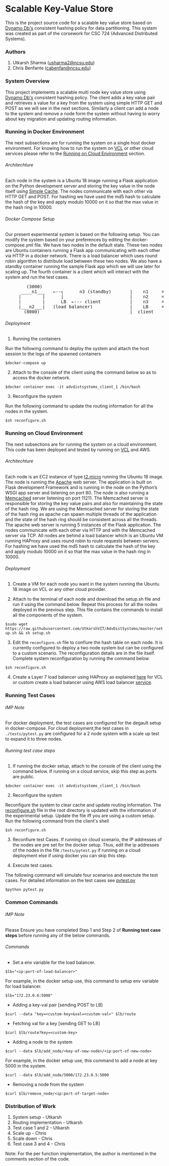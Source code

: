 # Scalable Key-Value Store
This is the project source code for a scalable key value store based on [Dynamo Db's](https://www.allthingsdistributed.com/files/amazon-dynamo-sosp2007.pdf) consistent hashing policy for data partitioning. This system was created as part of the corsework for  CSC 724 (Advanced Distributed Systems). 

### Authors
1. Utkarsh Sharma (usharma2@ncsu.edu)
2. Chris Benfante (cabenfan@ncsu.edu)

### System Overview
This project implements a scalable multi node key value store using [Dynamo Db's](https://www.allthingsdistributed.com/files/amazon-dynamo-sosp2007.pdf) consistent hashing policy. The client adds a key value pair and retrieves a value for a key from the system using simple HTTP GET and POST as we will see in the next sections. Similarly a client can add a node to the system and remove a node form the system without having to worry about key migration and updating routing information.

### Running in Docker Environment
The next subsections are for running the system on a single host docker environment. For knowing how to run the system on [VCL](https://vcl.ncsu.edu/) or other cloud services please refer to the [Running on Cloud Environment](https://github.com/UtkarshVIT/AdvDistSystems#running-on-cloud-environment) section.

###### Architechture
Each node in the system is a Ubuntu 18 image running a Flask application on the Python development server and storing the key value in the node itself using [Simple Cache](https://werkzeug.palletsprojects.com/en/0.16.x/contrib/cache/). The nodes communicate with each other via HTTP GET and POST. For hashing we have used the md5 hash to calculate the hash of the key and apply modulo 10000 on it so that the max value in the hash ring in 10000.

###### Docker Compose Setup
Our present experimental system is based on the following setup. You can modify the system based on your preferences by editing the docker-compose.yml file. We have two nodes in the default state. These two nodes are Ubuntu containers running a Flask app communicating with each other via HTTP in a docker network. There is a load balancer which uses round robin algorithm to distribute load between these two nodes. We also have a standby container running the sample Flask app which we will use later for scaling up. The fourth container is a client which will interact with the system and run the test cases.
<pre>
        (3000)                               
      ____n1___   ←--┐      n3 (standby)       |    n1     = 172.23.0.3
     |        |      |                         |    n2     = 172.23.0.4
     |        |      LB  ←--- client           |    n3     =  172.23.0.5
     |___n2___|   (load balancer)              |    LB     = 172.23.0.6
       (8000)                                  |  client    = 172.23.0.7 
</pre>

###### Deployment
1. Running the containers

Run the following command to deploy the system and attach the host session to the logs of the spawned containers

```$docker-compose up```

2. Attach to the console of the client using the command below so as to access the docker network. 

```$docker container exec -it advdistsystems_client_1 /bin/bash``` 

3. Reconfigure the system

Run the following command to update the routing information for all the nodes in the system.

```$sh reconfigure.sh```


### Running on Cloud Environment
The next subsections are for running the system on a cloud environment. This code has been deployed and tested by running on [VCL](https://vcl.ncsu.edu/) and AWS.

###### Architechture
Each node is an EC2 instance of type [t2.micro](https://aws.amazon.com/ec2/instance-types/t2/) running the Ubuntu 18 image. The node is running the [Apache](https://httpd.apache.org/) web server. The application is built on Flask development Framework and is running in the node on the Python’s WSGI app server and listening on port 80. The node is also running a [Memcached](https://memcached.org/) server listening on port 11211. The Memcached server is responsible for storing the key value pairs and also for maintaining the state of the hash ring. We are using the Memcached server for storing the state of the hash ring as apache can spawn multiple threads of the application and the state of the hash ring should be consistent across all the threads. The apache web server is running 5 instances of the Flask application. The nodes communicate with each other via HTTP and with the Memcached server via TCP. All nodes are behind a load balancer which is an Ubuntu VM running HAProxy and uses round robin to route requests between servers. For hashing we have used the md5 hash to calculate the hash of the key and apply modulo 10000 on it so that the max value in the hash ring in 10000.

###### Deployment
1. Create a VM for each node you want in the system running the Ubuntu 18 image on VCL or any other cloud provider.

2. Attach to the terminal of each node and download the setup.sh file and run it using the command below. Repeat this process for all the nodes deployed in the previous step. This file contains the commands to install all the components of the system. 

```$sudo wget https://raw.githubusercontent.com/UtkarshVIT/AdvDistSystems/master/setup.sh && sh setup.sh```

3. Edit the `reconfigure.sh` file to confiure the hash table on each node. It is currently configured to deploy a two node system but can be configured to a custom scenario. The reconfiguration details are in the file itself. Complete system reconfiguration by running the command below.

```$sh reconfigure.sh```

4. Create a Layer 7 load balancer using HAProxy as explained [here](https://upcloud.com/community/tutorials/haproxy-load-balancer-ubuntu/) for VCL or custom create a load balancer using AWS load balancer [service](https://aws.amazon.com/elasticloadbalancing/). 

### Running Test Cases

###### IMP Note
For docker deployment, the test cases are configured for the degault setup in docker-compose. For cloud deployment,the test cases in `./tests/pytest.py` are configured for a 2 node system with a scale up test to expand it to three nodes.

###### Running test case steps

1. If running the docker setup, attach to the console of the client using the command below. If running on a cloud service, skip this step as ports are public.

```$docker container exec -it advdistsystems_client_1 /bin/bash``` 
 
2. Reconfigure the system

Reconfigure the system to clear cache and update routing information. The [reconfigure.sh](https://github.com/UtkarshVIT/AdvDistSystems/blob/master/tests/reconfigure.sh) file in the root directory is updated with the information of the experimental setup. Update the file iff you are using a custom setup. Run the following command from the client's shell

```$sh reconfigure.sh```

3. Reconfiure test Cases.
If running on cloud scenario, the IP addresses of the nodes are pre set for the docker setup. Thus, edit the ip addresses of the nodes in the file `/tests/pytest.py` if running on a cloud deployment else if using docker you can skip this step.

4. Execute test cases.

The following command will simulate four scenarios and exectute the test cases. For detailed information on the test cases see [pytest.py](https://github.com/UtkarshVIT/AdvDistSystems/blob/master/tests/pytest.py)

```$python pytest.py```

### Common Commands
###### IMP Note
Please Ensure you have completed Step 1 and Step 2 of **Running test case steps** before running any of the below commands.

###### Commands
* Set a env variable for the load balancer. 

```$lb="<ip:port-of-load-balancer>"```

For example, in the docker setup use, this command to setup env variable for load balancer.

```$lb="172.23.0.6:5000"```

* Adding a key-val pair [sending POST to LB]

```$curl --data "key=<custom-key>&val=<custom-val>" $lb/route```

* Fetching val for a key [sending GET to LB]

```$curl $lb/route?key=<custom-key>```

* Adding a node to the system

```$curl --data $lb/add_node/<key-of-new-node>/<ip:port-of-new-node>```

For example, in the docker setup use, this command to add a node at key 5000 in the system.

```$curl --data $lb/add_node/5000/172.23.0.5:5000```

* Removing a node from the system

```$curl $lb/remove_node/<ip:port-of-target-node>```

### Distribution of Work
1. System setup - Utkarsh
2. Routing implementation - Utkarsh
3. Test case 1 and 2 - Utkarsh
4. Scale up - Chris
5. Scale down - Chris
6. Test case 3 and 4 - Chris

Note: For the per function implementation, the author is mentioned in the comments section of the code. 
